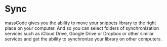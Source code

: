 # Sync

massCode gives you the ability to move your snippets library to the right place on your computer. And so you can select folders of synchronization services such as iCloud Drive, Google Drive or Dropbox or other similar services and get the ability to synchronize your library on other computers. 